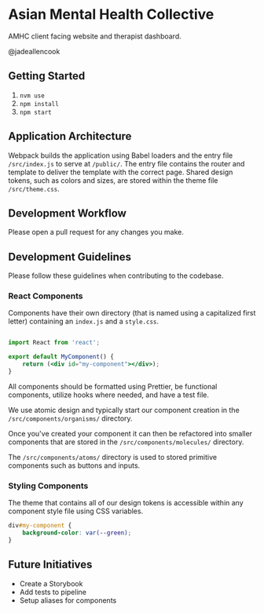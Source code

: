 # Asian Mental Health Collective

AMHC client facing website and therapist dashboard.

@jadeallencook

## Getting Started

1. `nvm use`
1. `npm install`
1. `npm start`

## Application Architecture

Webpack builds the application using Babel loaders and the entry file `/src/index.js` to serve at `/public/`. The entry file contains the router and template to deliver the template with the correct page. Shared design tokens, such as colors and sizes, are stored within the theme file `/src/theme.css`.

## Development Workflow

Please open a pull request for any changes you make.

## Development Guidelines

Please follow these guidelines when contributing to the codebase.

### React Components

Components have their own directory (that is named using a capitalized first letter) containing an `index.js` and a `style.css`.

```jsx

import React from 'react';

export default MyComponent() {
	return (<div id="my-component"></div>);
}

```

All components should be formatted using Prettier, be functional components, utilize hooks where needed, and have a test file.

We use atomic design and typically start our component creation in the `/src/components/organisms/` directory.

Once you've created your component it can then be refactored into smaller components that are stored in the `/src/components/molecules/` directory.

The `/src/components/atoms/` directory is used to stored primitive components such as buttons and inputs.

### Styling Components

The theme that contains all of our design tokens is accessible within any component style file using CSS variables.

```css
div#my-component {
	background-color: var(--green);
}
```

## Future Initiatives

- Create a Storybook
- Add tests to pipeline
- Setup aliases for components